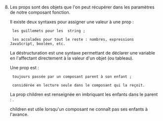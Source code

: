 8.
    Les props sont des objets que l'on peut récupérer dans les paramètres de notre composant fonction.

    Il existe deux syntaxes pour assigner une valeur à une prop :

        les guillemets pour les  string ;

        les accolades pour tout le reste : nombres, expressions JavaScript, booléen, etc.

    La déstructuration est une syntaxe permettant de déclarer une variable en l'affectant directement à la valeur d'un objet (ou tableau).

    Une prop est :

        toujours passée par un composant parent à son enfant ;

        considérée en lecture seule dans le composant qui la reçoit.

    La prop  children   est renseignée en imbriquant les enfants dans le parent : <Parent><Enfant /></Parent>.

    children   est utile lorsqu'un composant ne connaît pas ses enfants à l'avance.